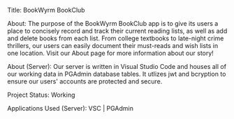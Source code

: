 Title: BookWyrm BookClub

About: The purpose of the BookWyrm BookClub app is to give its users a place to concisely record and track their current reading lists, as well as add and delete books from each list. From college textbooks to late-night crime thrillers, our users can easily document their must-reads and wish lists in one location. Visit our About page for more information about our story!

About (Server): Our server is written in Visual Studio Code and houses all of our working data in PGAdmin database tables. It utlizes jwt and bcryption to ensure our users' accounts are protected and secure.

Project Status: Working

Applications Used (Server): VSC | PGAdmin
